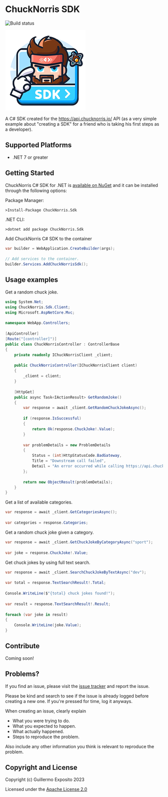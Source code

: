 # ChuckNorris SDK

![Build status](https://github.com/glexposito/chucknorris-sdk-csharp/actions/workflows/ci.yml/badge.svg?branch=master)

![](https://raw.githubusercontent.com/glexposito/chucknorris-sdk-csharp/master/chuck-icon.png)

A C# SDK created for the https://api.chucknorris.io/ API (as a very simple example about "creating a SDK" for a friend who is taking his first steps as a developer).

## Supported Platforms

* .NET 7 or greater

## Getting Started

ChuckNorris C# SDK for .NET is [available on NuGet](https://www.nuget.org/packages/ChuckNorris.Sdk) and it can be installed through the following options:

Package Manager:

	>Install-Package ChuckNorris.Sdk 

.NET CLI:

	>dotnet add package ChuckNorris.Sdk 

Add ChuckNorris C# SDK to the container
```c#
var builder = WebApplication.CreateBuilder(args);

// Add services to the container.
builder.Services.AddChuckNorrisSdk();
```

## Usage examples
Get a random chuck joke.

```c#
using System.Net;
using ChuckNorris.Sdk.Client;
using Microsoft.AspNetCore.Mvc;

namespace WebApp.Controllers;

[ApiController]
[Route("[controller]")]
public class ChuckNorrisController : ControllerBase
{
    private readonly IChuckNorrisClient _client;

    public ChuckNorrisController(IChuckNorrisClient client)
    {
        _client = client;
    }

    [HttpGet]
    public async Task<IActionResult> GetRandomJoke()
    {
        var response = await _client.GetRandomChuckJokeAsync();
        
        if (response.IsSuccessful)
        {
            return Ok(response.ChuckJoke!.Value);
        }

        var problemDetails = new ProblemDetails
        {
            Status = (int)HttpStatusCode.BadGateway,
            Title = "Downstream call failed",
            Detail = "An error occurred while calling https://api.chucknorris.io API."
        };

        return new ObjectResult(problemDetails);
    }
}
```

Get a list of available categories.

```c#
var response = await _client.GetCategoriesAsync();

var categories = response.Categories;
```

Get a random chuck joke given a category.

```c#
var response = await _client.GetChuckJokeByCategoryAsync("sport");

var joke = response.ChuckJoke!.Value;
```

Get chuck jokes by using full text search.

```c#
var response = await _client.SearchChuckJokeByTextAsync("dev");
        
var total = response.TextSearchResult!.Total;

Console.WriteLine($"{total} chuck jokes found!");

var result = response.TextSearchResult!.Result;

foreach (var joke in result)
{
    Console.WriteLine(joke.Value);
}
```

## Contribute

Coming soon!

## Problems?

If you find an issue, please visit the [issue tracker](https://github.com/glexposito/chucknorris-sdk-csharp/issues) and report the issue.

Please be kind and search to see if the issue is already logged before creating a new one. If you're pressed for time, log it anyways.

When creating an issue, clearly explain

* What you were trying to do.
* What you expected to happen.
* What actually happened.
* Steps to reproduce the problem.

Also include any other information you think is relevant to reproduce the problem.

## Copyright and License

Copyright (c) Guillermo Exposito 2023

Licensed under the [Apache License 2.0](https://www.apache.org/licenses/LICENSE-2.0.txt)